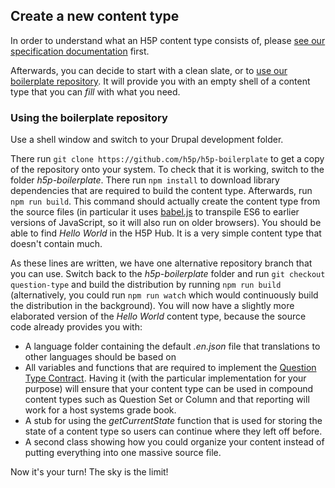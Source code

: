 ## Create a new content type
In order to understand what an H5P content type consists of, please [see our specification documentation](https://h5p.org/documentation/developers/h5p-specification) first.

Afterwards, you can decide to start with a clean slate, or to [use our boilerplate repository](https://github.com/h5p/h5p-boilerplate). It will provide you with an
empty shell of a content type that you can _fill_ with what you need.

### Using the boilerplate repository
Use a shell window and switch to your Drupal development folder.

There run ```git clone https://github.com/h5p/h5p-boilerplate``` to get a copy of the repository onto your system.
To check that it is working, switch to the folder _h5p-boilerplate_. There run ```npm install``` to download
library dependencies that are required to build the content type. Afterwards, run ```npm run build```. This command
should actually create the content type from the source files (in particular it uses [babel.js](https://babeljs.io/) to transpile ES6 to earlier
versions of JavaScript, so it will also run on older browsers). You should be able to find _Hello World_ in the H5P Hub.
It is a very simple content type that doesn't contain much.

As these lines are written, we have one alternative repository branch that you can use. Switch back to the _h5p-boilerplate_ folder
and run ```git checkout question-type``` and build the distribution by running ```npm run build``` (alternatively, you could run
```npm run watch``` which would continuously build the distribution in the background). You will now have a slightly more
elaborated version of the _Hello World_ content type, because the source code already provides you with:
- A language folder containing the default _.en.json_ file that translations to other languages should be based on
- All variables and functions that are required to implement the [Question Type Contract](https://h5p.org/documentation/developers/contracts).
  Having it (with the particular implementation for your purpose) will ensure that your content type can be used in
  compound content types such as Question Set or Column and that reporting will work for a host systems grade book.
- A stub for using the _getCurrentState_ function that is used for storing the state of a content type so users can continue
  where they left off before.
- A second class showing how you could organize your content instead of putting everything into one massive source file.

Now it's your turn! The sky is the limit!
